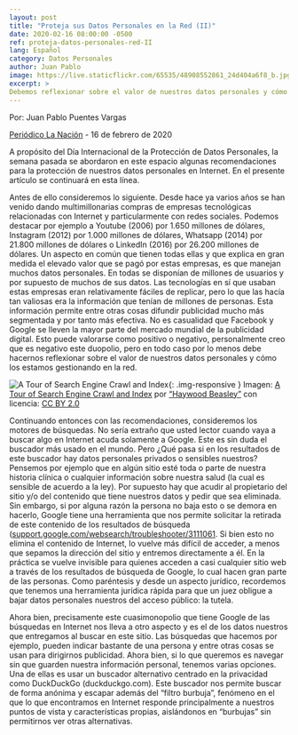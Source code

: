 ```yaml
---
layout: post
title: "Proteja sus Datos Personales en la Red (II)"
date: 2020-02-16 08:00:00 -0500
ref: proteja-datos-personales-red-II
lang: Español
category: Datos Personales
author: Juan Pablo
image: https://live.staticflickr.com/65535/48908552861_24d404a6f8_b.jpg
excerpt: >
Debemos reflexionar sobre el valor de nuestros datos personales y cómo los estamos gestionando en la red.
---
```

Por: Juan Pablo Puentes Vargas

[Periódico La Nación](https://www.lanacion.com.co/) - 16 de febrero de 2020

A propósito del Día Internacional de la Protección de Datos Personales, la semana pasada se abordaron en este espacio algunas recomendaciones para la protección de nuestros datos personales en Internet. En el presente artículo se continuará en esta línea.

Antes de ello consideremos lo siguiente. Desde hace ya varios años se han venido dando  multimillonarias compras de empresas tecnológicas relacionadas con Internet y particularmente con redes sociales. Podemos destacar por ejemplo a Youtube (2006) por 1.650 millones de dólares, Instagram (2012) por 1.000 millones de dólares, Whatsapp (2014) por 21.800 millones de dólares o LinkedIn (2016) por 26.200 millones de dólares. Un aspecto en común que tienen todas ellas y que explica en gran medida el elevado valor que se pagó por estas empresas, es que manejan muchos datos personales. En todas se disponían de millones de usuarios y por supuesto de muchos de sus datos. Las tecnologías en sí que usaban estas empresas eran relativamente fáciles de replicar, pero lo que las hacía tan valiosas era la información que tenían de millones de personas. Esta información permite entre otras cosas difundir publicidad mucho más segmentada y por tanto más efectiva. No es casualidad que Facebook y Google se lleven la mayor parte del mercado mundial de la publicidad digital. Esto puede valorarse como positivo o negativo, personalmente creo que es negativo este duopolio, pero en todo caso por lo menos debe hacernos reflexionar sobre el valor de nuestros datos personales y cómo los estamos gestionando en la red.

![A Tour of Search Engine Crawl and Index](https://live.staticflickr.com/65535/48908552861_24d404a6f8_b.jpg){: .img-responsive }
Imagen: [A Tour of Search Engine Crawl and Index](https://www.flickr.com/photos/185030755@N04/48908552861) por [“Haywood Beasley”](https://www.flickr.com/photos/185030755@N04) con licencia: [CC BY 2.0](https://creativecommons.org/licenses/by/2.0/deed.es)

Continuando entonces con las recomendaciones, consideremos los motores de búsquedas. No sería extraño que usted lector cuando vaya a buscar algo en Internet acuda solamente a Google. Este es sin duda el buscador más usado en el mundo. Pero ¿Qué pasa si en los resultados de este buscador hay datos personales privados o sensibles nuestros? Pensemos por ejemplo que en algún sitio esté toda o parte de nuestra historia clínica o cualquier información sobre nuestra salud (la cual es sensible de acuerdo a la ley). Por supuesto hay que acudir al propietario del sitio y/o del contenido que tiene nuestros datos y pedir que sea eliminada. Sin embargo, si por alguna razón la persona no baja esto o se demora en hacerlo, Google tiene una herramienta que nos permite solicitar la retirada de este contenido de los resultados de búsqueda ([support.google.com/websearch/troubleshooter/3111061](https://support.google.com/websearch/troubleshooter/3111061). Si bien esto no elimina el contenido de Internet, lo vuelve más difícil de acceder, a menos que sepamos la dirección del sitio y entremos directamente a él. En la práctica se vuelve invisible para quienes acceden a casi cualquier sitio web a través de los resultados de búsqueda de Google, lo cual hacen gran parte de las personas. Como paréntesis y desde un aspecto jurídico, recordemos que tenemos una herramienta jurídica rápida para que un juez obligue a bajar datos personales nuestros del acceso público: la tutela.

Ahora bien, precisamente este cuasimonopolio que tiene Google de las búsquedas en Internet nos lleva a otro aspecto y es el de los datos nuestros que entregamos al buscar en este sitio. Las búsquedas que hacemos por ejemplo, pueden indicar bastante de una persona y entre otras cosas se usan para dirigirnos publicidad. Ahora bien, si lo que queremos es navegar sin que guarden nuestra información personal, tenemos varias opciones. Una de ellas es usar un buscador alternativo centrado en la privacidad como DuckDuckGo (duckduckgo.com). Este buscador nos permite buscar de forma anónima y escapar además del “filtro burbuja”, fenómeno en el que lo que encontramos en Internet responde principalmente a nuestros puntos de vista y características propias, aislándonos en “burbujas” sin permitirnos ver otras alternativas.

